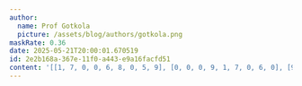 ```yaml
---
author:
  name: Prof Gotkola
  picture: /assets/blog/authors/gotkola.png
maskRate: 0.36
date: 2025-05-21T20:00:01.670519
id: 2e2b168a-367e-11f0-a443-e9a16facfd51
content: '[[1, 7, 0, 0, 6, 8, 0, 5, 9], [0, 0, 0, 9, 1, 7, 0, 6, 0], [9, 6, 8, 0, 3, 5, 7, 1, 4], [0, 1, 0, 3, 5, 4, 0, 8, 6], [0, 4, 5, 6, 9, 0, 0, 3, 0], [6, 2, 0, 0, 0, 0, 4, 9, 5], [4, 0, 6, 7, 8, 0, 9, 2, 1], [0, 9, 0, 1, 2, 0, 5, 0, 8], [2, 0, 1, 0, 4, 9, 6, 7, 0]]'
---
```

